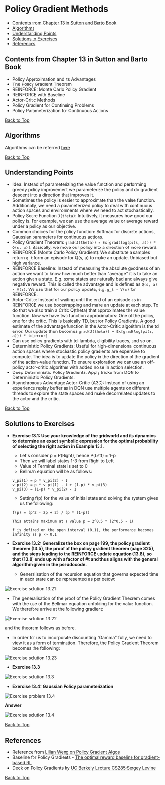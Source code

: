 
# Policy Gradient Methods 
- [Contents from Chapter 13 in Sutton and Barto Book](https://github.com/kkm24132/ReinforcementLearning/tree/main/07_PolicyGradientMethods#contents-from-chapter-13-in-sutton-and-barto-book)
- [Algorithms](https://github.com/kkm24132/ReinforcementLearning/tree/main/07_PolicyGradientMethods#algorithms)
- [Understanding Points](https://github.com/kkm24132/ReinforcementLearning/tree/main/07_PolicyGradientMethods#understanding-points)
- [Solutions to Exercises](https://github.com/kkm24132/ReinforcementLearning/tree/main/07_PolicyGradientMethods#solutions-to-exercises)
- [References](https://github.com/kkm24132/ReinforcementLearning/tree/main/07_PolicyGradientMethods#references)



## Contents from Chapter 13 in Sutton and Barto Book
- Policy Approximation and its Advantages
- The Policy Gradient Theorem
- REINFORCE: Monte Carlo Policy Gradient
- REINFORCE with Baseline
- Actor-Critic Methods
- Policy Gradient for Continuing Problems
- Policy Parameterization for Continuous Actions


[Back to Top](https://github.com/kkm24132/ReinforcementLearning/tree/main/07_PolicyGradientMethods#policy-gradient-methods)

## Algorithms

Algorithms can be referred [here](https://github.com/kkm24132/ReinforcementLearning/tree/main/07_PolicyGradientMethods/Algorithms)


[Back to Top](https://github.com/kkm24132/ReinforcementLearning/tree/main/07_PolicyGradientMethods#policy-gradient-methods)

## Understanding Points
- Idea: Instead of parameterizing the value function and performing greedy policy improvement we parameterize the policy and do gradient descent into a direction that improves it.
- Sometimes the policy is easier to approximate than the value function. Additionally, we need a parameterized policy to deal with continuous action spaces and environments where we need to act stochastically.
- Policy Score Function ```J(theta)```: Intuitively, it measures how good our policy is. For example, we can use the average value or average reward under a policy as our objective.
- Common choices for the policy function: Softmax for discrete actions, Gaussian parameters for continuous actions.
- Policy Gradient Theorem: ```grad(J(theta)) = Ex[grad(log(pi(s, a))) * Q(s, a)]```. Basically, we move our policy into a direction of more reward.
- REINFORCE (Monte Carlo Policy Gradient): We substitute a samples return ```g_t``` form an episode for Q(s, a) to make an update. Unbiased but high variance.
- REINFORCE Baseline: Instead of measuring the absolute goodness of an action we want to know how much better than "average" it is to take an action given a state. E.g. some states are naturally bad and always give negative reward. This is called the advantage and is defined as ```Q(s, a) - V(s)```. We use that for our policy update, e.g. ```g_t - V(s)``` for REINFORCE.
- Actor-Critic: Instead of waiting until the end of an episode as in REINFORCE we use bootstrapping and make an update at each step. To do that we also train a Critic Q(theta) that approximates the value function. Now we have two function approximators: One of the policy, one for the critic. This is basically TD, but for Policy Gradients. A good estimate of the advantage function in the Actor-Critic algorithm is the td error. Our update then becomes ```grad(J(theta)) = Ex[grad(log(pi(s, a))) * td_error]```
- Can use policy gradients with td-lambda, eligibility traces, and so on.
- Deterministic Policy Gradients: Useful for high-dimensional continuous action spaces where stochastic policy gradients are expensive to compute. The idea is to update the policy in the direction of the gradient of the action-value function. To ensure exploration we can use an off-policy actor-critic algorithm with added noise in action selection.
- Deep Deterministic Policy Gradients: Apply tricks from DQN to Deterministic Policy Gradients.
- Asynchronous Advantage Actor-Critic (A3C): Instead of using an experience replay buffer as in DQN use multiple agents on different threads to explore the state spaces and make decorrelated updates to the actor and the critic.


[Back to Top](https://github.com/kkm24132/ReinforcementLearning/tree/main/07_PolicyGradientMethods#policy-gradient-methods)


## Solutions to Exercises

- **Exercise 13.1: Use your knowledge of the gridworld and its dynamics to determine an exact symbolic expression for the optimal probability of selecting the right action in Example 13.1.**
  - Let's consider p = P(Right), hence P(Left) = 1-p
  - Then we will label states 1-3 from Right to Left
  - Value of Terminal state is set to 0
  - Bellman equation will be as follows:
  ```
  v_pi(1) = p * v_pi(2) - 1
  v_pi(2) = p * v_pi(1) - 1 + (1-p) * v_pi(3)
  v_pi(3) = (1-p) * v_pi(2) - 1
  ```
  - Setting f(p) for the value of initial state and solving the system gives us the following:
  ```
  f(p) = (p^2 - 2p + 2) / (p * (1-p))
  
  This attains maximum at a value p = 2^0.5 * (2^0.5 - 1)
  
  f is defined on the open interval (0,1), the performance becomes infinity as p -> 0,1
  ```

- **Exercise 13.2: Generalize the box on page 199, the policy gradient theorem (13.5), the proof of the policy gradient theorem (page 325), and the steps leading to the REINFORCE update equation (13.8), so that (13.8) ends up with a factor of #t and thus aligns with the general algorithm given in the pseudocode.**

  - Generalisation of the recursion equation that governs expected time in each state can be represented as per below: 

![Exercise solution 13.21](https://github.com/kkm24132/ReinforcementLearning/blob/main/07_PolicyGradientMethods/figure/Solution13.21.png) 


  - The generalisation of the proof of the Policy Gradient Theorem comes with the use of the Bellman equation unfolding for the value function. We therefore arrive at the following gradient:

![Exercise solution 13.22](https://github.com/kkm24132/ReinforcementLearning/blob/main/07_PolicyGradientMethods/figure/Solution13.22.png) 

and the theorem follows as before.

  - In order for us to incorporate discounting "Gamma" fully, we need to view it as a form of termination. Therefore, the Policy Gradient Theorem becomes the following:

![Exercise solution 13.23](https://github.com/kkm24132/ReinforcementLearning/blob/main/07_PolicyGradientMethods/figure/Solution13.23.png)


- **Exercise 13.3**


![Exercise solution 13.3](https://github.com/kkm24132/ReinforcementLearning/blob/main/07_PolicyGradientMethods/figure/Solution13.3.png)


- **Exercise 13.4: Gaussian Policy parameterization**

![Exercise problem 13.4](https://github.com/kkm24132/ReinforcementLearning/blob/main/07_PolicyGradientMethods/figure/Exercise13.4.png)

**Answer**
 
![Exercise solution 13.4](https://github.com/kkm24132/ReinforcementLearning/blob/main/07_PolicyGradientMethods/figure/Solution13.4.png)


[Back to Top](https://github.com/kkm24132/ReinforcementLearning/tree/main/07_PolicyGradientMethods#policy-gradient-methods)

## References
- Reference from [Lilian Weng on Policy Gradient Algos](https://lilianweng.github.io/lil-log/2018/04/08/policy-gradient-algorithms.html)
- Baseline for Policy Gradients - [The optimal reward baseline for gradient-based RL](https://arxiv.org/ftp/arxiv/papers/1301/1301.2315.pdf)
- Deck on Policy Gradients by [UC Berkely Lecture CS285:Sergey Levine](http://rail.eecs.berkeley.edu/deeprlcourse/static/slides/lec-5.pdf)


[Back to Top](https://github.com/kkm24132/ReinforcementLearning/tree/main/07_PolicyGradientMethods#policy-gradient-methods)



